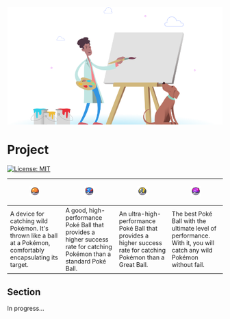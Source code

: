 <p align="center"><img src="img/pupadoo.svg"></p>

[//]: # (TODO: Add MIT License)
[//]: # (TODO: Implement Travis or Circle CI)

# Project

[![License: MIT](https://img.shields.io/badge/License-MIT-pink.svg)](https://opensource.org/licenses/MIT)


| <p align="center"><img src="img/pokeball.png"></p> | <p align="center"><img src="img/greatball.png"></p> | <p align="center"><img src="img/ultraball.png"></p> | <p align="center"><img src="img/masterball.png"></p> |
| :------------------------| :--------------------- | :---------------------- | :---------------------- |
|	A device for catching wild Pokémon. It's thrown like a ball at a Pokémon, comfortably encapsulating its target. | A good, high-performance Poké Ball that provides a higher success rate for catching Pokémon than a standard Poké Ball. | An ultra-high-performance Poké Ball that provides a higher success rate for catching Pokémon than a Great Ball. | The best Poké Ball with the ultimate level of performance. With it, you will catch any wild Pokémon without fail.

## Section

In progress...